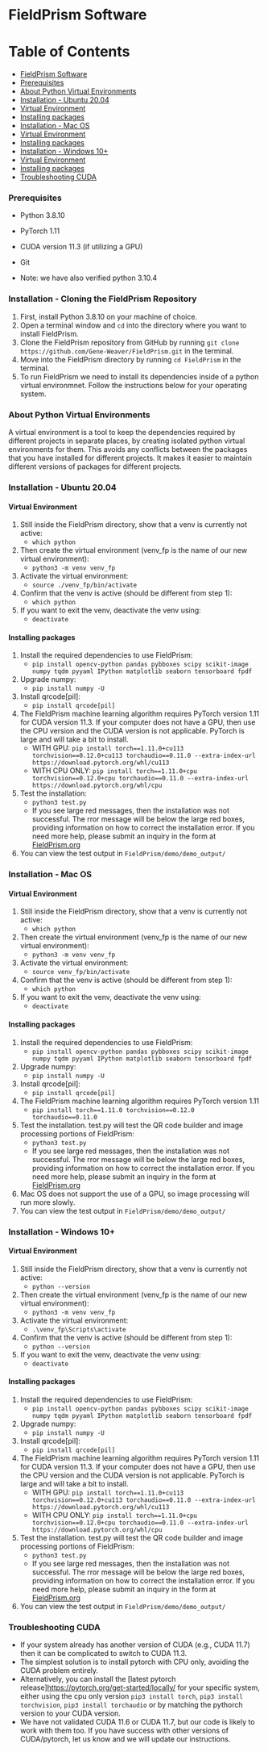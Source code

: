 # FieldPrism Software

Table of Contents
=================

* [FieldPrism Software](#fieldprism-software)
* [Prerequisites](#prerequisites)
* [About Python Virtual Environments](#about-python-virtual-environments)
* [Installation - Ubuntu 20.04](#installation---ubuntu-2004)
* [Virtual Environment](#virtual-environment)
* [Installing packages](#installing-packages)
* [Installation - Mac OS](#installation---mac-os)
* [Virtual Environment](#virtual-environment-1)
* [Installing packages](#installing-packages-1)
* [Installation - Windows 10+](#installation---windows-10)
* [Virtual Environment](#virtual-environment-2)
* [Installing packages](#installing-packages-2)
* [Troubleshooting CUDA](#troubleshooting-cuda)

### Prerequisites
- Python 3.8.10
- PyTorch 1.11 
- CUDA version 11.3 (if utilizing a GPU)
- Git

- Note: we have also verified python 3.10.4  

### Installation - Cloning the FieldPrism Repository
1. First, install Python 3.8.10 on your machine of choice.
2. Open a terminal window and `cd` into the directory where you want to install FieldPrism.
3. Clone the FieldPrism repository from GitHub by running `git clone https://github.com/Gene-Weaver/FieldPrism.git` in the terminal.
4. Move into the FieldPrism directory by running `cd FieldPrism` in the terminal.
5. To run FieldPrism we need to install its dependencies inside of a python virtual environmnet. Follow the instructions below for your operating system. 

### About Python Virtual Environments
A virtual environment is a tool to keep the dependencies required by different projects in separate places, by creating isolated python virtual environments for them. This avoids any conflicts between the packages that you have installed for different projects. It makes it easier to maintain different versions of packages for different projects.

### Installation - Ubuntu 20.04

#### Virtual Environment

1. Still inside the FieldPrism directory, show that a venv is currently not active: 
    - `which python`
2. Then create the virtual environment (venv_fp is the name of our new virtual environment):  
    - `python3 -m venv venv_fp`
3. Activate the virtual environment:  
    - `source ./venv_fp/bin/activate`
4. Confirm that the venv is active (should be different from step 1):  
    - `which python`
5. If you want to exit the venv, deactivate the venv using:  
    - `deactivate`

#### Installing packages

1. Install the required dependencies to use FieldPrism: 
    - `pip install opencv-python pandas pybboxes scipy scikit-image numpy tqdm pyyaml IPython matplotlib seaborn tensorboard fpdf`
2. Upgrade numpy: 
    - `pip install numpy -U`
3. Install qrcode[pil]:  
    - `pip install qrcode[pil]`
4. The FieldPrism machine learning algorithm requires PyTorch version 1.11 for CUDA version 11.3. If your computer does not have a GPU, then use the CPU version and the CUDA version is not applicable. PyTorch is large and will take a bit to install.
    - WITH GPU: `pip install torch==1.11.0+cu113 torchvision==0.12.0+cu113 torchaudio==0.11.0 --extra-index-url https://download.pytorch.org/whl/cu113`
    - WITH CPU ONLY: `pip install torch==1.11.0+cpu torchvision==0.12.0+cpu torchaudio==0.11.0 --extra-index-url https://download.pytorch.org/whl/cpu`
5. Test the installation:  
    - `python3 test.py`
    - If you see large red messages, then the installation was not successful. The rror message will be below the large red boxes, providing information on how to correct the installation error. If you need more help, please submit an inquiry in the form at [FieldPrism.org](https://fieldprism.org/)
6. You can view the test output in `FieldPrism/demo/demo_output/`

### Installation - Mac OS

#### Virtual Environment

1. Still inside the FieldPrism directory, show that a venv is currently not active:  
    - `which python`
2. Then create the virtual environment (venv_fp is the name of our new virtual environment):  
    - `python3 -m venv venv_fp`
3. Activate the virtual environment:  
    - `source venv_fp/bin/activate`
4. Confirm that the venv is active (should be different from step 1):  
    - `which python`
5. If you want to exit the venv, deactivate the venv using:  
    - `deactivate`

#### Installing packages

1. Install the required dependencies to use FieldPrism:  
    - `pip install opencv-python pandas pybboxes scipy scikit-image numpy tqdm pyyaml IPython matplotlib seaborn tensorboard fpdf`
2. Upgrade numpy:  
    - `pip install numpy -U`
3. Install qrcode[pil]:  
    - `pip install qrcode[pil]`
4. The FieldPrism machine learning algorithm requires PyTorch version 1.11 
    - `pip install torch==1.11.0 torchvision==0.12.0 torchaudio==0.11.0`
5. Test the installation. test.py will test the QR code builder and image processing portions of FieldPrism:  
    - `python3 test.py`
    - If you see large red messages, then the installation was not successful. The rror message will be below the large red boxes, providing information on how to correct the installation error. If you need more help, please submit an inquiry in the form at [FieldPrism.org](https://fieldprism.org/)
6. Mac OS does not support the use of a GPU, so image processing will run more slowly.
7. You can view the test output in `FieldPrism/demo/demo_output/`

### Installation - Windows 10+

#### Virtual Environment

1. Still inside the FieldPrism directory, show that a venv is currently not active: 
    - `python --version`
2. Then create the virtual environment (venv_fp is the name of our new virtual environment):  
    - `python3 -m venv venv_fp`
3. Activate the virtual environment:  
    - `.\venv_fp\Scripts\activate`
4. Confirm that the venv is active (should be different from step 1):  
    - `python --version`
5. If you want to exit the venv, deactivate the venv using:  
    - `deactivate`

#### Installing packages

1. Install the required dependencies to use FieldPrism:  
    - `pip install opencv-python pandas pybboxes scipy scikit-image numpy tqdm pyyaml IPython matplotlib seaborn tensorboard fpdf`
2. Upgrade numpy:  
    - `pip install numpy -U`
3. Install qrcode[pil]:  
    - `pip install qrcode[pil]`
4. The FieldPrism machine learning algorithm requires PyTorch version 1.11 for CUDA version 11.3. If your computer does not have a GPU, then use the CPU version and the CUDA version is not applicable. PyTorch is large and will take a bit to install.
    - WITH GPU: `pip install torch==1.11.0+cu113 torchvision==0.12.0+cu113 torchaudio==0.11.0 --extra-index-url https://download.pytorch.org/whl/cu113`
    - WITH CPU ONLY: `pip install torch==1.11.0+cpu torchvision==0.12.0+cpu torchaudio==0.11.0 --extra-index-url https://download.pytorch.org/whl/cpu`
5. Test the installation. test.py will test the QR code builder and image processing portions of FieldPrism:  
    - `python3 test.py`
    - If you see large red messages, then the installation was not successful. The rror message will be below the large red boxes, providing information on how to correct the installation error. If you need more help, please submit an inquiry in the form at [FieldPrism.org](https://fieldprism.org/)
6. You can view the test output in `FieldPrism/demo/demo_output/`

### Troubleshooting CUDA

- If your system already has another version of CUDA (e.g., CUDA 11.7) then it can be complicated to switch to CUDA 11.3. 
- The simplest solution is to install pytorch with CPU only, avoiding the CUDA problem entirely.
- Alternatively, you can install the [latest pytorch release]https://pytorch.org/get-started/locally/ for your specific system, either using the cpu only version `pip3 install torch`, `pip3 install torchvision`, `pip3 install torchaudio` or by matching the pythorch version to your CUDA version.
- We have not validated CUDA 11.6 or CUDA 11.7, but our code is likely to work with them too. If you have success with other versions of CUDA/pytorch, let us know and we will update our instructions. 
